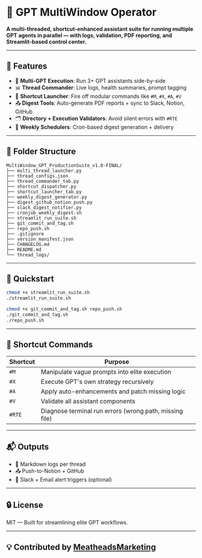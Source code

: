# 🧠 GPT MultiWindow Operator

**A multi-threaded, shortcut-enhanced assistant suite for running multiple GPT agents in parallel — with logs, validation, PDF reporting, and Streamlit-based control center.**

---

## 🚀 Features

- 🧵 **Multi-GPT Execution**: Run 3+ GPT assistants side-by-side
- 📊 **Thread Commander**: Live logs, health summaries, prompt tagging
- 🧠 **Shortcut Launcher**: Fire off modular commands like `#M`, `#X`, `#A`, `#V`
- 📤 **Digest Tools**: Auto-generate PDF reports + sync to Slack, Notion, GitHub
- 🗂️ **Directory + Execution Validators**: Avoid silent errors with `#RTE`
- 🔁 **Weekly Schedulers**: Cron-based digest generation + delivery

---

## 📂 Folder Structure
```
MultiWindow_GPT_ProductionSuite_v1.0-FINAL/
├── multi_thread_launcher.py
├── thread_configs.json
├── thread_commander_tab.py
├── shortcut_dispatcher.py
├── shortcut_launcher_tab.py
├── weekly_digest_generator.py
├── digest_github_notion_push.py
├── slack_digest_notifier.py
├── cronjob_weekly_digest.sh
├── streamlit_run_suite.sh
├── git_commit_and_tag.sh
├── repo_push.sh
├── .gitignore
├── version_manifest.json
├── CHANGELOG.md
├── README.md
└── thread_logs/
```

---

## 🔧 Quickstart

```bash
chmod +x streamlit_run_suite.sh
./streamlit_run_suite.sh
```

```bash
chmod +x git_commit_and_tag.sh repo_push.sh
./git_commit_and_tag.sh
./repo_push.sh
```

---

## 🧠 Shortcut Commands
| Shortcut | Purpose |
|----------|---------|
| `#M` | Manipulate vague prompts into elite execution |
| `#X` | Execute GPT's own strategy recursively |
| `#A` | Apply auto-enhancements and patch missing logic |
| `#V` | Validate all assistant components |
| `#RTE` | Diagnose terminal run errors (wrong path, missing file) |

---

## 📬 Outputs
- 📝 Markdown logs per thread
- 📤 Push-to-Notion + GitHub
- 📩 Slack + Email alert triggers (optional)

---

## 🔒 License
MIT — Built for streamlining elite GPT workflows.

---

## 💡 Contributed by [MeatheadsMarketing](https://github.com/MeatheadsMarketing)
